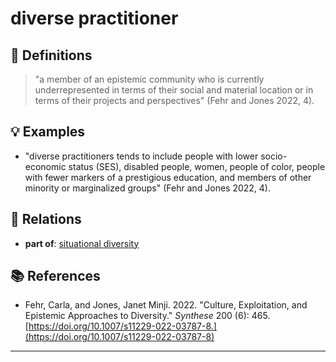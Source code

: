 # diverse practitioner

## 📖 Definitions

> "a member of an epistemic community who is currently underrepresented in terms of their social and material location or in terms of their projects and perspectives"  (Fehr and Jones 2022, 4).

## 💡 Examples

- "diverse practitioners tends to include people with lower socio-economic status (SES), disabled people, women, people of color, people with fewer markers of a prestigious education, and members of other minority or marginalized groups"  (Fehr and Jones 2022, 4).

## 🔗 Relations

- **part of**: [situational diversity](./situational-diversity.md)

## 📚 References

- Fehr, Carla, and Jones, Janet Minji. 2022. "Culture, Exploitation, and Epistemic Approaches to Diversity." _Synthese_ 200 (6): 465. [https://doi.org/10.1007/s11229-022-03787-8.](https://doi.org/10.1007/s11229-022-03787-8)

---

<script src="https://giscus.app/client.js"
                data-repo="natesheehan/conceptcartography"
                data-repo-id="R_kgDOPB5QiQ"
                data-category="General"
                data-category-id="DIC_kwDOPB5Qic4CsAxd"
                data-mapping="pathname"
                data-strict="0"
                data-reactions-enabled="1"
                data-emit-metadata="0"
                data-input-position="bottom"
                data-theme="catppuccin_mocha"
                data-lang="en"
                crossorigin="anonymous"
                async>
        </script>
        
